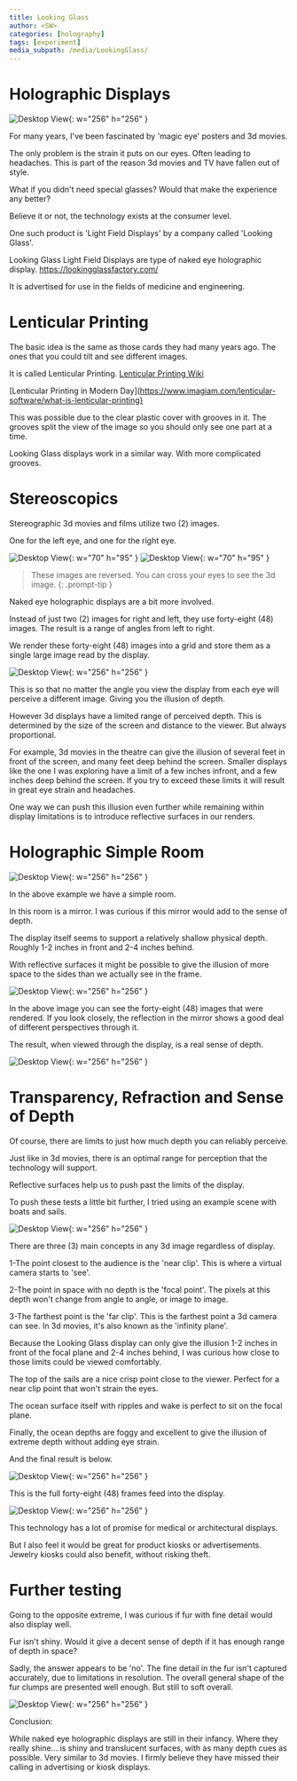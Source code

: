 ```yaml
---
title: Looking Glass
author: <SW>
categories: [holography]
tags: [experiment]
media_subpath: /media/LookingGlass/
---
```

# Holographic Displays
![Desktop View](/ocean.gif){: w="256" h="256" }


For many years, I've been fascinated by 'magic eye' posters and 3d movies. 

The only problem is the strain it puts on our eyes. Often leading to headaches. This is part of the reason 3d movies and TV have fallen out of style. 

What if you didn't need special glasses? Would that make the experience any better? 

Believe it or not, the technology exists at the consumer level. 

One such product is 'Light Field Displays' by a company called 'Looking Glass'.


Looking Glass Light Field Displays are type of naked eye holographic display.
<https://lookingglassfactory.com/>

It is advertised for use in the fields of medicine and engineering.

# Lenticular Printing

The basic idea is the same as those cards they had many years ago. The ones that you could tilt and see different images.

It is called Lenticular Printing.
[Lenticular Printing Wiki](https://en.wikipedia.org/wiki/Lenticular_printing)

[Lenticular Printing in Modern Day](https://www.imagiam.com/lenticular-software/what-is-lenticular-printing}

This was possible due to the clear plastic cover with grooves in it. The grooves split the view of the image so you should only see one part at a time. 


Looking Glass displays work in a similar way. With more complicated grooves.



# Stereoscopics

Stereographic 3d movies and films utilize two (2) images.

One for the left eye, and one for the right eye.

![Desktop View](/cube_single.png){: w="70" h="95" } ![Desktop View](/cube_singleR.png){: w="70" h="95" }
>These images are reversed.
>You can cross your eyes to see the 3d image.
{: .prompt-tip }

Naked eye holographic displays are a bit more involved.

Instead of just two (2) images for right and left, they use forty-eight (48) images. The result is a range of angles from left to right. 

We render these forty-eight (48) images into a grid and store them as a single large image read by the display.

![Desktop View](/test_cube.PNG){: w="256" h="256" }

This is so that no matter the angle you view the display from each eye will perceive a different image. Giving you the illusion of depth.

However 3d displays have a limited range of perceived depth. This is determined by the size of the screen and distance to the viewer. But always proportional.

For example, 3d movies in the theatre can give the illusion of several feet in front of the screen, and many feet deep behind the screen.
Smaller displays like the one I was exploring have a limit of a few inches infront, and a few inches deep behind the screen.
If you try to exceed these limits it will result in great eye strain and headaches.


One way we can push this illusion even further while remaining within display limitations is to introduce reflective surfaces in our renders.


# Holographic Simple Room

![Desktop View](/room_single.png){: w="256" h="256" }

In the above example we have a simple room. 

In this room is a mirror. I was curious if this mirror would add to the sense of depth. 

The display itself seems to support a relatively shallow physical depth. Roughly 1-2 inches in front and 2-4 inches behind. 

With reflective surfaces it might be possible to give the illusion of more space to the sides than we actually see in the frame.


![Desktop View](/room.png){: w="256" h="256" }

In the above image you can see the forty-eight (48) images that were rendered. If you look closely, the reflection in the mirror shows a good deal of different perspectives through it. 


The result, when viewed through the display, is a real sense of depth.

![Desktop View](/room.gif){: w="256" h="256" }




# Transparency, Refraction and Sense of Depth

Of course, there are limits to just how much depth you can reliably perceive.

Just like in 3d movies, there is an optimal range for perception that the technology will support.

Reflective surfaces help us to push past the limits of the display. 


To push these tests a little bit further, I tried using an example scene with boats and sails.


![Desktop View](/ocean_single.png){: w="256" h="256" }


There are three (3) main concepts in any 3d image regardless of display. 

1-The point closest to the audience is the 'near clip'. This is where a virtual camera starts to 'see'.

2-The point in space with no depth is the 'focal point'. The pixels at this depth won't change from angle to angle, or image to image. 

3-The farthest point is the 'far clip'. This is the farthest point a 3d camera can see. In 3d movies, it's also known as the 'infinity plane'.

Because the Looking Glass display can only give the illusion 1-2 inches in front of the focal plane and 2-4 inches behind, I was curious how close to those limits could be viewed comfortably.


The top of the sails are a nice crisp point close to the viewer. Perfect for a near clip point that won't strain the eyes. 

The ocean surface itself with ripples and wake is perfect to sit on the focal plane. 

Finally, the ocean depths are foggy and excellent to give the illusion of extreme depth without adding eye strain.


And the final result is below.

![Desktop View](/ocean.gif){: w="256" h="256" }

This is the full forty-eight (48) frames feed into the display. 

![Desktop View](/ocean.png){: w="256" h="256" }


This technology has a lot of promise for medical or architectural displays.


But I also feel it would be great for product kiosks or advertisements. Jewelry kiosks could also benefit, without risking theft.




# Further testing

Going to the opposite extreme, I was curious if fur with fine detail would also display well.

Fur isn't shiny. Would it give a decent sense of depth if it has enough range of depth in space?

Sadly, the answer appears to be 'no'.
The fine detail in the fur isn't captured accurately, due to limitations in resolution. The overall general shape of the fur clumps are presented well enough. But still to soft overall.

![Desktop View](/fur.gif){: w="256" h="256" }



Conclusion: 

While naked eye holographic displays are still in their infancy.  Where they really shine... is shiny and translucent surfaces, with as many depth cues as possible.  Very similar to 3d movies.  I firmly believe they have missed their calling in advertising or kiosk displays.
